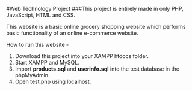 #Web Technology Project 
###This project is entirely made in only PHP, JavaScript, HTML and CSS.

This website is a basic online grocery shopping website which performs basic functionality of an online e-commerce website.

How to run this website -
1. Download this project into your XAMPP htdocs folder.
2. Start XAMPP and MySQL.
3. Import **products.sql** and **userinfo.sql** into the test database in the phpMyAdmin.
4. Open test.php using localhost.
